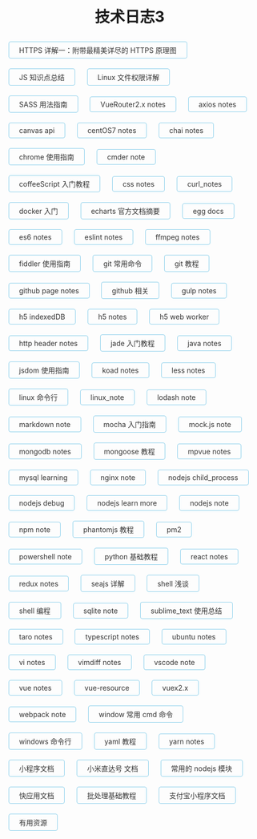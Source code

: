# 技术日志3

<style>
    h1 {font-size: 30px; text-align: center;}
    ul, li {list-style: none; padding: 0;}
    li{display: inline-block; margin: 10px; border: 1px solid skyblue; border-radius: 4px; }

    li a {text-decoration: none; color: #333; display: block; padding: 6px 20px;}
    li a:hover {color: crimson; text-decoration: none;}

    div.container {
        width: 100%;
        box-sizing: border-box;
        padding: 0;
        margin: 0;
    }
</style>

<!-- links-start -->
+ [HTTPS 详解一：附带最精美详尽的 HTTPS 原理图](./docs/https详解1.html)
+ [JS 知识点总结](./docs/js_note.html)
+ [Linux 文件权限详解](./docs/linux文件权限详解.html)
+ [SASS 用法指南](./docs/sass_note.html)
+ [VueRouter2.x notes](./docs/vueRouter_note.html)
+ [axios notes](./docs/axios_note.html)
+ [canvas api](./docs/canvas_api.html)
+ [centOS7 notes](./docs/centos_note.html)
+ [chai notes](./docs/chai_notes.html)
+ [chrome 使用指南](./docs/chrome_note.html)
+ [cmder note](./docs/cmder_note.html)
+ [coffeeScript 入门教程](./docs/coffeeScript_note.html)
+ [css notes](./docs/css_note.html)
+ [curl_notes](./docs/curl_notes.html)
+ [docker 入门](./docs/docker_note.html)
+ [echarts 官方文档摘要](./docs/echart_note.html)
+ [egg docs](./docs/egg_note.html)
+ [es6 notes](./docs/es6_note.html)
+ [eslint notes](./docs/eslint_note.html)
+ [ffmpeg notes](./docs/ffmpeg_note.html)
+ [fiddler 使用指南](./docs/fiddler_note.html)
+ [git 常用命令](./docs/git-commands.html)
+ [git 教程](./docs/git-teaching.html)
+ [github page notes](./docs/github_page_note.html)
+ [github 相关](./docs/github_note.html)
+ [gulp notes](./docs/gulp_note.html)
+ [h5 indexedDB](./docs/h5_indexedDB.html)
+ [h5 notes](./docs/h5_note.html)
+ [h5 web worker](./docs/h5_webworker.html)
+ [http header notes](./docs/http_header_note.html)
+ [jade 入门教程](./docs/jade_note.html)
+ [java notes](./docs/java_note.html)
+ [jsdom 使用指南](./docs/node_package_jsdom.html)
+ [koad notes](./docs/koa_note.html)
+ [less notes](./docs/less_note.html)
+ [linux 命令行](./docs/linux命令行.html)
+ [linux_note](./docs/linux_note.html)
+ [lodash note](./docs/lodash_note.html)
+ [markdown note](./docs/markdown_note.html)
+ [mocha 入门指南](./docs/mocha_note.html)
+ [mock.js note](./docs/mockjs_note.html)
+ [mongodb notes](./docs/mongo_note.html)
+ [mongoose 教程](./docs/mongoose_note.html)
+ [mpvue notes](./docs/mpvue_note.html)
+ [mysql learning](./docs/sql_note.html)
+ [nginx note](./docs/nginx.html)
+ [nodejs child_process](./docs/node_child_process.html)
+ [nodejs debug](./docs/node_debug.html)
+ [nodejs learn more](./docs/nodejs_lm.html)
+ [nodejs note](./docs/node_note.html)
+ [npm note](./docs/npm_note.html)
+ [phantomjs 教程](./docs/phantomjs_note.html)
+ [pm2](./docs/pm2_note.html)
+ [powershell note](./docs/powershell_note.html)
+ [python 基础教程](./docs/python_note.html)
+ [react notes](./docs/react_note.html)
+ [redux notes](./docs/redux_note.html)
+ [seajs 详解](./docs/seajs_note.html)
+ [shell 浅谈](./docs/shell浅谈.html)
+ [shell 编程](./docs/shell_note.html)
+ [sqlite note](./docs/sqlite_note.html)
+ [sublime_text 使用总结](./docs/sublime_note.html)
+ [taro notes](./docs/taro_note.html)
+ [typescript notes](./docs/typescript_note.html)
+ [ubuntu notes](./docs/ubuntu_note.html)
+ [vi notes](./docs/vi_note.html)
+ [vimdiff notes](./docs/vimdiff_note.html)
+ [vscode note](./docs/vscode_note.html)
+ [vue notes](./docs/vue_draft.html)
+ [vue-resource](./docs/vueResource_note.html)
+ [vuex2.x](./docs/vuex_note.html)
+ [webpack note](./docs/webpack_note.html)
+ [window 常用 cmd 命令](./docs/windows_note.html)
+ [windows 命令行](./docs/cmd_note.html)
+ [yaml 教程](./docs/yaml_note.html)
+ [yarn notes](./docs/yarn_note.html)
+ [小程序文档](./docs/wxapp_note.html)
+ [小米直达号 文档](./docs/miapp_note.html)
+ [常用的 nodejs 模块](./docs/node_package.html)
+ [快应用文档](./docs/quickapp_note.html)
+ [批处理基础教程](./docs/bat_note.html)
+ [支付宝小程序文档](./docs/aliapp_note.html)
+ [有用资源](./docs/useful.html)
<!-- links-end -->
